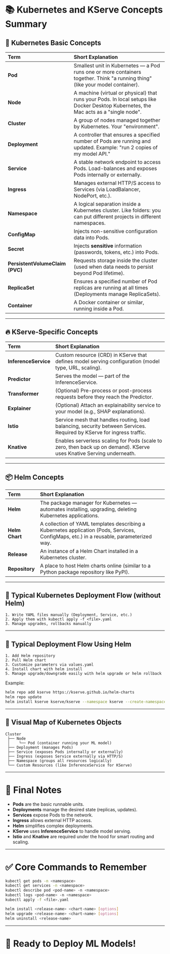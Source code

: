 
# 📚 Kubernetes and KServe Concepts Summary

## 🧠 Kubernetes Basic Concepts

| Term | Short Explanation |
| :--- | :---------------- |
| **Pod** | Smallest unit in Kubernetes — a Pod runs one or more containers together. Think "a running thing" (like your model container). |
| **Node** | A machine (virtual or physical) that runs your Pods. In local setups like Docker Desktop Kubernetes, the Mac acts as a "single node". |
| **Cluster** | A group of nodes managed together by Kubernetes. Your "environment". |
| **Deployment** | A controller that ensures a specified number of Pods are running and updated. Example: "run 2 copies of my model API." |
| **Service** | A stable network endpoint to access Pods. Load-balances and exposes Pods internally or externally. |
| **Ingress** | Manages external HTTP/S access to Services (via LoadBalancer, NodePort, etc.). |
| **Namespace** | A logical separation inside a Kubernetes cluster. Like folders: you can put different projects in different namespaces. |
| **ConfigMap** | Injects non-sensitive configuration data into Pods. |
| **Secret** | Injects **sensitive** information (passwords, tokens, etc.) into Pods. |
| **PersistentVolumeClaim (PVC)** | Requests storage inside the cluster (used when data needs to persist beyond Pod lifetime). |
| **ReplicaSet** | Ensures a specified number of Pod replicas are running at all times (Deployments manage ReplicaSets). |
| **Container** | A Docker container or similar, running inside a Pod. |

---

## 🔥 KServe-Specific Concepts

| Term | Short Explanation |
| :--- | :---------------- |
| **InferenceService** | Custom resource (CRD) in KServe that defines model serving configuration (model type, URL, scaling). |
| **Predictor** | Serves the model — part of the InferenceService. |
| **Transformer** | (Optional) Pre-process or post-process requests before they reach the Predictor. |
| **Explainer** | (Optional) Attach an explainability service to your model (e.g., SHAP explanations). |
| **Istio** | Service mesh that handles routing, load balancing, security between Services. Required by KServe for ingress traffic. |
| **Knative** | Enables serverless scaling for Pods (scale to zero, then back up on demand). KServe uses Knative Serving underneath. |

---

## 📦 Helm Concepts

| Term | Short Explanation |
| :--- | :---------------- |
| **Helm** | The package manager for Kubernetes — automates installing, upgrading, deleting Kubernetes applications. |
| **Helm Chart** | A collection of YAML templates describing a Kubernetes application (Pods, Services, ConfigMaps, etc.) in a reusable, parameterized way. |
| **Release** | An instance of a Helm Chart installed in a Kubernetes cluster. |
| **Repository** | A place to host Helm charts online (similar to a Python package repository like PyPI). |

---

## 🚀 Typical Kubernetes Deployment Flow (without Helm)

```text
1. Write YAML files manually (Deployment, Service, etc.)
2. Apply them with kubectl apply -f <file>.yaml
3. Manage upgrades, rollbacks manually
```

---

## 🚀 Typical Deployment Flow Using Helm

```text
1. Add Helm repository
2. Pull Helm chart
3. Customize parameters via values.yaml
4. Install chart with helm install
5. Manage upgrade/downgrade easily with helm upgrade or helm rollback
```

Example:

```bash
helm repo add kserve https://kserve.github.io/helm-charts
helm repo update
helm install kserve kserve/kserve --namespace kserve --create-namespace
```

---

## 🎯 Visual Map of Kubernetes Objects

```text
Cluster
 ├── Node
 │    └── Pod (container running your ML model)
 ├── Deployment (manages Pods)
 ├── Service (exposes Pods internally or externally)
 ├── Ingress (exposes Service externally via HTTP/S)
 ├── Namespace (groups all resources logically)
 └── Custom Resources (like InferenceService for KServe)
```

---

# 📜 Final Notes

- **Pods** are the basic runnable units.
- **Deployments** manage the desired state (replicas, updates).
- **Services** expose Pods to the network.
- **Ingress** allows external HTTP access.
- **Helm** simplifies complex deployments.
- **KServe** uses **InferenceService** to handle model serving.
- **Istio** and **Knative** are required under the hood for smart routing and scaling.

---

# ✅ Core Commands to Remember

```bash
kubectl get pods -n <namespace>
kubectl get services -n <namespace>
kubectl describe pod <pod-name> -n <namespace>
kubectl logs <pod-name> -n <namespace>
kubectl apply -f <file>.yaml

helm install <release-name> <chart-name> [options]
helm upgrade <release-name> <chart-name> [options]
helm uninstall <release-name>
```

---

# 🚀 Ready to Deploy ML Models!
